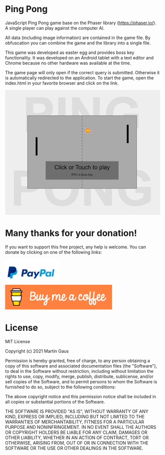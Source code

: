 # Ping Pong

JavaScript Ping Pong game base on the Phaser library (https://phaser.io/). A single player can play against the computer AI.

All data (including image information) are contained in the game file. By obfuscation you can combine the game and the library into a single file. 

This game was developed as easter egg and provides boss key functionality. It was developed on an Android tablet with a text editor and Chrome because no other hardware was available at the time.

The game page will only open if the correct query is submitted. Otherwise it is automatically redirected to the application. To start the game, open the index.html in your favorite browser and click on the link.

![Welcome](assets/screenshot.png)


# Many thanks for your donation!

If you want to support this free project, any help is welcome. You can donate by clicking on one of the following links:

[![PayPal](assets/Paypal.png)](https://www.paypal.me/gausma)
[![Buy Me A Coffee](assets/BuyMeACoffee.png)](https://www.buymeacoffee.com/gausma)


# License

MIT License

Copyright (c) 2021 Martin Gaus

Permission is hereby granted, free of charge, to any person obtaining a copy
of this software and associated documentation files (the "Software"), to deal
in the Software without restriction, including without limitation the rights
to use, copy, modify, merge, publish, distribute, sublicense, and/or sell
copies of the Software, and to permit persons to whom the Software is
furnished to do so, subject to the following conditions:

The above copyright notice and this permission notice shall be included in all
copies or substantial portions of the Software.

THE SOFTWARE IS PROVIDED "AS IS", WITHOUT WARRANTY OF ANY KIND, EXPRESS OR
IMPLIED, INCLUDING BUT NOT LIMITED TO THE WARRANTIES OF MERCHANTABILITY,
FITNESS FOR A PARTICULAR PURPOSE AND NONINFRINGEMENT. IN NO EVENT SHALL THE
AUTHORS OR COPYRIGHT HOLDERS BE LIABLE FOR ANY CLAIM, DAMAGES OR OTHER
LIABILITY, WHETHER IN AN ACTION OF CONTRACT, TORT OR OTHERWISE, ARISING FROM,
OUT OF OR IN CONNECTION WITH THE SOFTWARE OR THE USE OR OTHER DEALINGS IN THE
SOFTWARE.